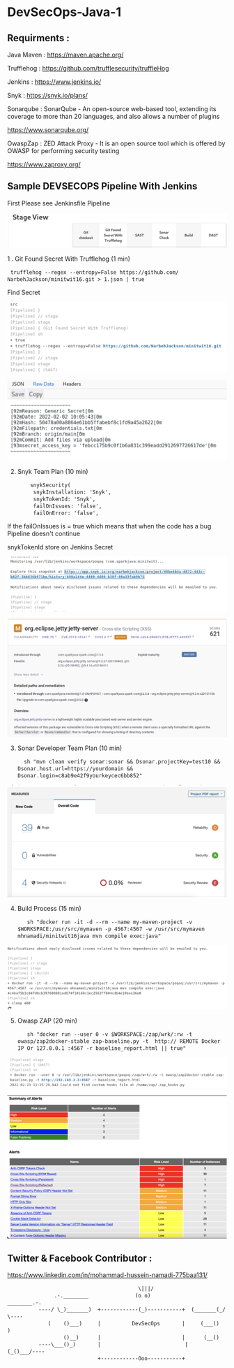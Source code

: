 # DevSecOps-Java-1

## Requirments :  

Java Maven : https://maven.apache.org/

Trufflehog : https://github.com/trufflesecurity/truffleHog

Jenkins : https://www.jenkins.io/

Snyk : https://snyk.io/plans/

Sonarqube : SonarQube - An open-source web-based tool, extending its coverage to more than 20 languages, and also allows a number of plugins 

https://www.sonarqube.org/

OwaspZap : ZED Attack Proxy - It is an open source tool which is offered by OWASP for performing security testing

https://www.zaproxy.org/

## Sample DEVSECOPS Pipeline With Jenkins 

First Please see Jenkinsfile Pipeline

 ![Getting Started](34.png)


1 . Git Found Secret With Trufflehog (1 min)

     trufflehog --regex --entropy=False https://github.com/ NarbehJackson/minitwit16.git > 1.json | true

  Find Secret 

 ![Getting Started](35.png)

 ![Getting Started](36.png)


2. Snyk Team Plan (10 min)


           snykSecurity(
          	snykInstallation: 'Snyk',
          	snykTokenId: 'Snyk',
          	failOnIssues: 'false',
          	failOnError: 'false',			

If the failOnIssues is = true which means that when the code has a bug Pipeline doesn't continue

snykTokenId store on Jenkins Secret 


 ![Getting Started](38.png)

 ![Getting Started](37.png)


3. Sonar Developer Team Plan (10 min)

	     sh "mvn clean verify sonar:sonar && Dsonar.projectKey=test10 && Dsonar.host.url=https://yourdomain && Dsonar.login=c8ab9e42f9yourkeycec6bb852"


 ![Getting Started](39.png)


4. Build Process (15 min)

          sh "docker run -it -d --rm --name my-maven-project -v $WORKSPACE:/usr/src/mymaven -p 4567:4567 -w /usr/src/mymaven mhnamadi/minitwit16java mvn compile exec:java"

 ![Getting Started](40.png)

5. Owasp ZAP 	(20 min)

          sh "docker run --user 0 -v $WORKSPACE:/zap/wrk/:rw -t owasp/zap2docker-stable zap-baseline.py -t  http:// REMOTE Docker IP Or 127.0.0.1 :4567 -r baseline_report.html || true"

 ![Getting Started](41.png)

 ![Getting Started](42.png)


## Twitter & Facebook Contributor :
   
 https://www.linkedin.com/in/mohammad-hussein-namadi-775baa131/
 



                                	          \|||/                                               
                   .-.________               (o o)              ________.-.                    
              ----/ \_)_______)  +------------(_)-----------+  (_______(_/ \----               
                 (    ()___)     |          DevSecOps       |     (___()     )                  
                      ()__)      |                          |      (__()                        
              ----\___()_)       |	                         |       (_()___/----                
                                 +------------Ooo-----------+                                
                                                                                      


                                                                                 
